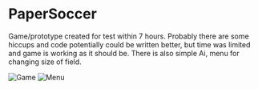# PaperSoccer

Game/prototype created for test within 7 hours. Probably there are some hiccups and code potentially could be written better, but time was limited and game is working as it should be. There is also simple Ai, menu for changing size of field.

![Game](https://i.imgur.com/gLcuf6k.png)
![Menu](https://i.imgur.com/8n6uOkx.png)
